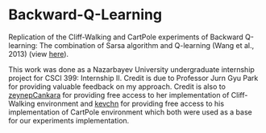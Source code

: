 # Backward-Q-Learning
Replication of the Cliff-Walking and CartPole experiments of Backward Q-learning: The combination of Sarsa algorithm and
Q-learning (Wang et al., 2013) (view [here](https://pdf.sciencedirectassets.com/271095/1-s2.0-S0952197613X00089/1-s2.0-S0952197613001176/main.pdf?X-Amz-Security-Token=IQoJb3JpZ2luX2VjEAoaCXVzLWVhc3QtMSJHMEUCIGQ7OGCZP8TtADWrXIOoPgsV6sHWMqoySCbvtQxoY1yFAiEAgllbGajj5I3lWa%2FJXXx0nqTVzDnlq27vNnRf%2BLc9mzkqvQMI0v%2F%2F%2F%2F%2F%2F%2F%2F%2F%2FARADGgwwNTkwMDM1NDY4NjUiDPoSORaAnDmDo9YECSqRAyBd3gzL7KRu9ZSE5g9b4QNONqe3JZqNbtOmHzu6ZIPvGowmqy1MBv3PeNtD2G08Ep6wsgWWx5IvA8BMa8EecB%2FG889tlWTOXHDuOQzokRSNgLBEGVwM7zwcUWN1cZqIZcjKDcTU%2BzKFH4fXk2JQH5DC8%2Bf1GUWQrl79x2VdK9SXW3L1GunS3IPHy1Xr1FP55hpIGVuTbPrx6k3WXdGHx96kMUmaFvDllt%2Bd8z6GrHb4SGlZqbKhgmcSFjGLSAQI8J0ZBdIp%2FzhIjMNCtPb35zGRmdwYlQyDV9zsfesUgUdo1rQFAntoJ1CRm0zTcS7fdGxrOUVsBhGNz9fo78yx%2BzCbKWMOb3zHVxuvOC8D3lBXs9%2FTfK17QmWWlm1mKkdKFJoNA5M6nHwOSbzl4XFQp46tjQFpNGuptR7RL%2BTLm5nwB%2FbpkdvzqkeCCsIhHeej1%2F8Mhn5YPkuzWsksrfi%2BXDAZGHT2akz1UJ83msSwu%2BrOthD96LbZnOOXInamaY25drrYcMOrNa8iIJ27wQGU7Z%2F5MJ2Ur%2FkFOusBSfXZtNi7pybzVydLq%2B4jbPc5kLqTrruBEUA3oHXJottkm2I9dRRqjxDSkdRc9SmReoyKbKg87O28MhXpasyWP5GU8G%2BkPDzu%2BrCmSF8DMBixfKN1dg9WIYiV1VLNq2YtidRSB6ahSQ26i6KWrBZdMBwXUbn2NIlnbMkHLNbNXFegvew%2FWoPVIMrWpwRYJVFmMCoR%2FWaGEY3SusbEV4mUlhdWzsE3V0%2FGknRBKJ02PAqeclTu9Ok%2F20fSSe6a9U8V5hemOjbikCdbfpB%2Bl4B7FYxKBGiMRrw4UihbrgNB4NjId4ad8qJGTS1hNg%3D%3D&X-Amz-Algorithm=AWS4-HMAC-SHA256&X-Amz-Date=20200806T101556Z&X-Amz-SignedHeaders=host&X-Amz-Expires=300&X-Amz-Credential=ASIAQ3PHCVTYUTZ4RSDL%2F20200806%2Fus-east-1%2Fs3%2Faws4_request&X-Amz-Signature=d12242db35d360223c677f0b37b404aca84503f44f157850f9a3d92f232e1e3d&hash=5f46a4ed03873542f8bccf541597731f7ba1a65efcb71854448dbfdc250b6f23&host=68042c943591013ac2b2430a89b270f6af2c76d8dfd086a07176afe7c76c2c61&pii=S0952197613001176&tid=spdf-ca3e70c0-8244-431e-ab72-4124d5c0c8f6&sid=c3f99cc419b8264dee8803e50bfe22072d00gxrqb&type=client)).

This work was done as a Nazarbayev University undergraduate internship project for CSCI 399: Internship II. Credit is due to Professor Jurn Gyu Park for providing valuable feedback on my approach. Credit is also to [zeynepCankara](https://github.com/zeynepCankara/Cliff-Walking-Solution) for providing free access to her implementation of Cliff-Walking environment and [kevchn](https://github.com/kevchn/qlearn-cartpole) for providing free access to his implementation of CartPole environment which both were used as a base for our experiments implementation.

